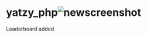 # yatzy_php![newscreenshot](https://github.com/juhzh1220/yatzy_php/assets/114188883/c6215268-b678-4b0f-92c5-917b25af69b4)
Leaderboard added
